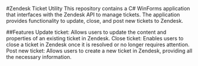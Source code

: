 #Zendesk Ticket Utility
This repository contains a C# WinForms application that interfaces with the Zendesk API to manage tickets. The application provides functionality to update, close, and post new tickets to Zendesk.

##Features
Update ticket: Allows users to update the content and properties of an existing ticket in Zendesk.
Close ticket: Enables users to close a ticket in Zendesk once it is resolved or no longer requires attention.
Post new ticket: Allows users to create a new ticket in Zendesk, providing all the necessary information.
